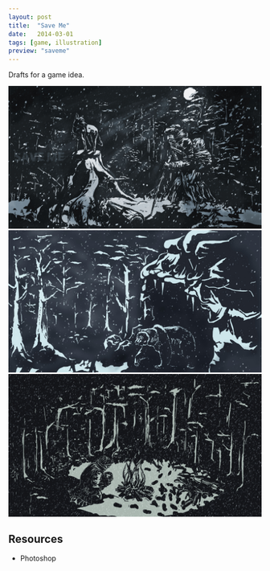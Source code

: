 ```yaml
---
layout: post
title:  "Save Me"
date:   2014-03-01
tags: [game, illustration]
preview: "saveme"
---
```


Drafts for a game idea.

![Save Me](/img/posts/media/SaveMe1.png)
![Save Me](/img/posts/media/SaveMe2.png)
![Save Me](/img/posts/media/SaveMe3.png)

## Resources
- Photoshop